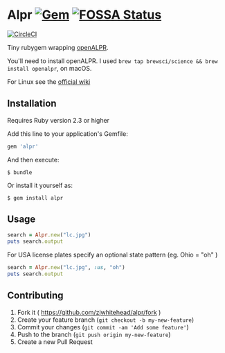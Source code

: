 # Alpr [![Gem](https://img.shields.io/gem/v/alpr.svg?style=plastic)](https://rubygems.org/gems/alpr) [![FOSSA Status](https://app.fossa.io/api/projects/git%2Bgithub.com%2Fzjwhitehead%2Falpr.svg?type=shield)](https://app.fossa.io/projects/git%2Bgithub.com%2Fzjwhitehead%2Falpr?ref=badge_shield)
[![CircleCI](https://circleci.com/gh/zjwhitehead/alpr/tree/master.svg?style=svg)](https://circleci.com/gh/zjwhitehead/alpr/tree/master)

Tiny rubygem wrapping [openALPR](https://github.com/openalpr/openalpr).

You'll need to install openALPR. I used `brew tap brewsci/science && brew install openalpr`, on macOS. 

For Linux see the [official wiki](https://github.com/openalpr/openalpr/wiki/Compilation-instructions-(Ubuntu-Linux))

## Installation

Requires Ruby version 2.3 or higher

Add this line to your application's Gemfile:

```ruby
gem 'alpr'
```

And then execute:

    $ bundle

Or install it yourself as:

    $ gem install alpr

## Usage

```ruby
search = Alpr.new("lc.jpg")
puts search.output
```

For USA license plates
specify an optional state pattern (eg. Ohio = "oh" )
```ruby
search = Alpr.new("lc.jpg", :us, "oh")
puts search.output
```


## Contributing

1. Fork it ( https://github.com/zjwhitehead/alpr/fork )
2. Create your feature branch (`git checkout -b my-new-feature`)
3. Commit your changes (`git commit -am 'Add some feature'`)
4. Push to the branch (`git push origin my-new-feature`)
5. Create a new Pull Request
